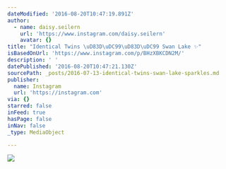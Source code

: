 ```yaml
---
dateModified: '2016-08-20T10:47:19.891Z'
author:
  - name: daisy.seilern
    url: 'https://www.instagram.com/daisy.seilern'
    avatar: {}
title: "Identical Twins \uD83D\uDC99\uD83D\uDC99 Swan Lake ✨"
isBasedOnUrl: 'https://www.instagram.com/p/BHzXBKCDN2M/'
description: ' '
datePublished: '2016-08-20T10:47:21.130Z'
sourcePath: _posts/2016-07-13-identical-twins-swan-lake-sparkles.md
publisher:
  name: Instagram
  url: 'https://instagram.com'
via: {}
starred: false
inFeed: true
hasPage: false
inNav: false
_type: MediaObject

---
```

![](https://imgflo.herokuapp.com/graph/vahj1ThiexotieMo/5b43e7d1cfff0f4e946ff4aef5f65d9d/croprotate.jpg?cropheight=640&cropwidth=432&degrees=0&input=https%3A%2F%2Fscontent.cdninstagram.com%2Ft51.2885-15%2Fs640x640%2Fsh0.08%2Fe35%2F13643128_1695025054091643_584006184_n.jpg%3Fig_cache_key%3DMTI5MzQ3ODc1MjU0NjUxMjI2OA%253D%253D.2&x=104&y=0)